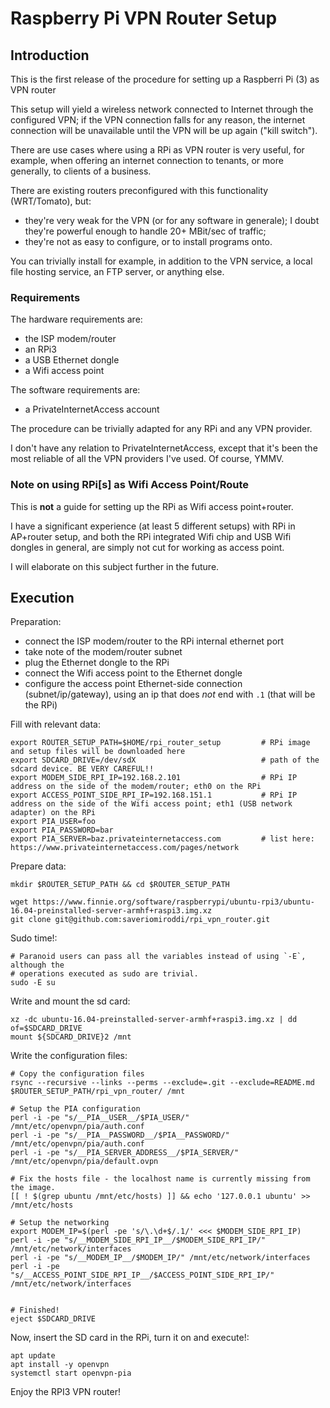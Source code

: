 # Raspberry Pi VPN Router Setup

## Introduction

This is the first release of the procedure for setting up a Raspberri Pi (3) as VPN router

This setup will yield a wireless network connected to Internet through the configured VPN; if the VPN connection falls for any reason, the internet connection will be unavailable until the VPN will be up again ("kill switch").

There are use cases where using a RPi as VPN router is very useful, for example, when offering an internet connection to tenants, or more generally, to clients of a business.

There are existing routers preconfigured with this functionality (WRT/Tomato), but:

- they're very weak for the VPN (or for any software in generale); I doubt they're powerful enough to handle 20+ MBit/sec of traffic;
- they're not as easy to configure, or to install programs onto.

You can trivially install for example, in addition to the VPN service, a local file hosting service, an FTP server, or anything else.

### Requirements

The hardware requirements are:

- the ISP modem/router
- an RPi3
- a USB Ethernet dongle
- a Wifi access point

The software requirements are:

- a PrivateInternetAccess account

The procedure can be trivially adapted for any RPi and any VPN provider.

I don't have any relation to PrivateInternetAccess, except that it's been the most reliable of all the VPN providers I've used. Of course, YMMV.

### Note on using RPi[s] as Wifi Access Point/Route

This is **not** a guide for setting up the RPi as Wifi access point+router.

I have a significant experience (at least 5 different setups) with RPi in AP+router setup, and both the RPi integrated Wifi chip and USB Wifi dongles in general, are simply not cut for working as access point.

I will elaborate on this subject further in the future.

## Execution

Preparation:

- connect the ISP modem/router to the RPi internal ethernet port
- take note of the modem/router subnet
- plug the Ethernet dongle to the RPi
- connect the Wifi access point to the Ethernet dongle
- configure the access point Ethernet-side connection (subnet/ip/gateway), using an ip that does *not* end with `.1` (that will be the RPi)

Fill with relevant data:

    export ROUTER_SETUP_PATH=$HOME/rpi_router_setup         # RPi image and setup files will be downloaded here
    export SDCARD_DRIVE=/dev/sdX                            # path of the sdcard device. BE VERY CAREFUL!!
    export MODEM_SIDE_RPI_IP=192.168.2.101                  # RPi IP address on the side of the modem/router; eth0 on the RPi
    export ACCESS_POINT_SIDE_RPI_IP=192.168.151.1           # RPi IP address on the side of the Wifi access point; eth1 (USB network adapter) on the RPi
    export PIA_USER=foo
    export PIA_PASSWORD=bar
    export PIA_SERVER=baz.privateinternetaccess.com         # list here: https://www.privateinternetaccess.com/pages/network

Prepare data:

    mkdir $ROUTER_SETUP_PATH && cd $ROUTER_SETUP_PATH
    
    wget https://www.finnie.org/software/raspberrypi/ubuntu-rpi3/ubuntu-16.04-preinstalled-server-armhf+raspi3.img.xz
    git clone git@github.com:saveriomiroddi/rpi_vpn_router.git

Sudo time!:

    # Paranoid users can pass all the variables instead of using `-E`, although the
    # operations executed as sudo are trivial.
    sudo -E su

Write and mount the sd card:

    xz -dc ubuntu-16.04-preinstalled-server-armhf+raspi3.img.xz | dd of=$SDCARD_DRIVE
    mount ${SDCARD_DRIVE}2 /mnt

Write the configuration files:

    # Copy the configuration files
    rsync --recursive --links --perms --exclude=.git --exclude=README.md $ROUTER_SETUP_PATH/rpi_vpn_router/ /mnt
    
    # Setup the PIA configuration
    perl -i -pe "s/__PIA__USER__/$PIA_USER/" /mnt/etc/openvpn/pia/auth.conf
    perl -i -pe "s/__PIA__PASSWORD__/$PIA__PASSWORD/" /mnt/etc/openvpn/pia/auth.conf
    perl -i -pe "s/__PIA_SERVER_ADDRESS__/$PIA_SERVER/" /mnt/etc/openvpn/pia/default.ovpn
    
    # Fix the hosts file - the localhost name is currently missing from the image.
    [[ ! $(grep ubuntu /mnt/etc/hosts) ]] && echo '127.0.0.1 ubuntu' >> /mnt/etc/hosts
    
    # Setup the networking
    export MODEM_IP=$(perl -pe 's/\.\d+$/.1/' <<< $MODEM_SIDE_RPI_IP)
    perl -i -pe "s/__MODEM_SIDE_RPI_IP__/$MODEM_SIDE_RPI_IP/" /mnt/etc/network/interfaces
    perl -i -pe "s/__MODEM_IP__/$MODEM_IP/" /mnt/etc/network/interfaces
    perl -i -pe "s/__ACCESS_POINT_SIDE_RPI_IP__/$ACCESS_POINT_SIDE_RPI_IP/" /mnt/etc/network/interfaces
    

    # Finished!
    eject $SDCARD_DRIVE

Now, insert the SD card in the RPi, turn it on and execute!:

    apt update
    apt install -y openvpn
    systemctl start openvpn-pia

Enjoy the RPI3 VPN router!
